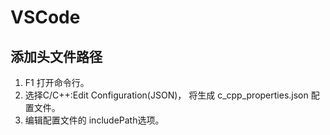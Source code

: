 # VSCode

## 添加头文件路径

1. F1 打开命令行。
2. 选择C/C++:Edit Configuration(JSON)， 将生成 c_cpp_properties.json 配置文件。
3. 编辑配置文件的 includePath选项。

